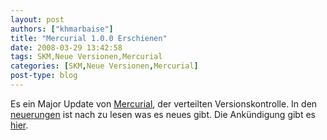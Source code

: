 ```yaml
---
layout: post
authors: ["khmarbaise"]
title: "Mercurial 1.0.0 Erschienen"
date: 2008-03-29 13:42:58
tags: SKM,Neue Versionen,Mercurial
categories: [SKM,Neue Versionen,Mercurial]
post-type: blog
---
```

Es ein Major Update von <a href="http://www.selenic.com/mercurial"  title="Mercurial">Mercurial</a>, der verteilten Versionskontrolle. In den <a href="http://www.selenic.com/mercurial/wiki/index.cgi/WhatsNew"  title="Neuerungen">neuerungen</a> ist nach zu lesen was es neues gibt. Die Ankündigung gibt es <a href="http://www.selenic.com/pipermail/mercurial/2008-March/018014.html"  title="Announcement">hier</a>.
